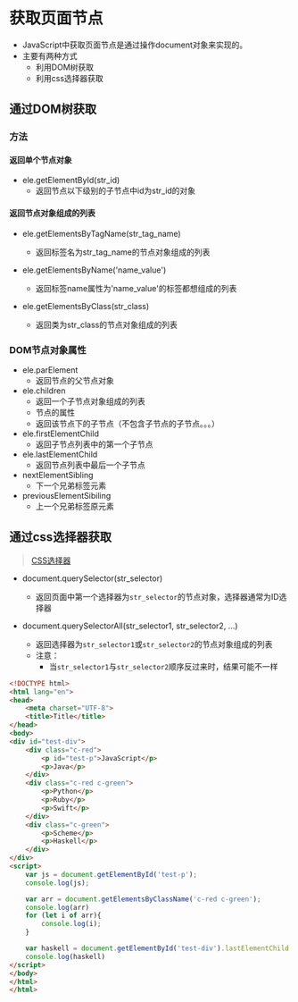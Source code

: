 # 获取页面节点
- JavaScript中获取页面节点是通过操作document对象来实现的。
- 主要有两种方式
	- 利用DOM树获取
	- 利用css选择器获取

## 通过DOM树获取



 
### 方法
#### 返回单个节点对象
- ele.getElementById(str_id)
	- 返回节点以下级别的子节点中id为str_id的对象

#### 返回节点对象组成的列表
- ele.getElementsByTagName(str_tag_name)
	- 返回标签名为str_tag_name的节点对象组成的列表
- ele.getElementsByName('name_value')
	- 返回标签name属性为'name_value'的标签都想组成的列表

- ele.getElementsByClass(str_class)
	- 返回类为str_class的节点对象组成的列表 

### DOM节点对象属性
- ele.parElement
	- 返回节点的父节点对象
- ele.children
	- 返回一个子节点对象组成的列表
	- 节点的属性
	- 返回该节点下的子节点（不包含子节点的子节点。。。）
- ele.firstElementChild
	- 返回子节点列表中的第一个子节点
- ele.lastElementChild
	- 返回节点列表中最后一个子节点 
- nextElementSibling
	- 下一个兄弟标签元素
- previousElementSibiling
	- 上一个兄弟标签原元素

## 通过css选择器获取
> [CSS选择器](http://www.ziawang.com/page/css/selector.html)

- document.querySelector(str_selector)
	- 返回页面中第一个选择器为`str_selector`的节点对象，选择器通常为ID选择器


- document.querySelectorAll(str_selector1, str_selector2, ...)
	- 返回选择器为`str_selector1`或`str_selector2`的节点对象组成的列表
	- 注意：
		- 当`str_selector1`与`str_selector2`顺序反过来时，结果可能不一样


```html
<!DOCTYPE html>
<html lang="en">
<head>
    <meta charset="UTF-8">
    <title>Title</title>
</head>
<body>
<div id="test-div">
    <div class="c-red">
        <p id="test-p">JavaScript</p>
        <p>Java</p>
    </div>
    <div class="c-red c-green">
        <p>Python</p>
        <p>Ruby</p>
        <p>Swift</p>
    </div>
    <div class="c-green">
        <p>Scheme</p>
        <p>Haskell</p>
    </div>
</div>
<script>
    var js = document.getElementById('test-p');
    console.log(js);

    var arr = document.getElementsByClassName('c-red c-green');
    console.log(arr)
    for (let i of arr){
        console.log(i);
    }

    var haskell = document.getElementById('test-div').lastElementChild.lastElementChild
    console.log(haskell)
</script>
</body>
</html>
</html>
```
